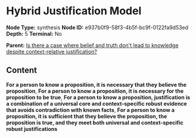 # Hybrid Justification Model

**Node Type:** synthesis
**Node ID:** e937b0f9-58f3-4b5f-bc9f-0122fa9d53ed
**Depth:** 5
**Terminal:** No

**Parent:** [Is there a case where belief and truth don't lead to knowledge despite context-relative justification?](is-there-a-case-where-belief-and-truth-dont-lead-to-knowledge-despite-context-relative-justification-antithesis-010befe3-ed57-4b68-8812-1f5085388eac.md)

## Content

**For a person to know a proposition, it is necessary that they believe the proposition**, **For a person to know a proposition, it is necessary for the proposition to be true**, **For a person to know a proposition, justification is a combination of a universal core and context-specific robust evidence that avoids contradiction with known facts**, **For a person to know a proposition, it is sufficient that they believe the proposition, the proposition is true, and they meet both universal and context-specific robust justifications**
